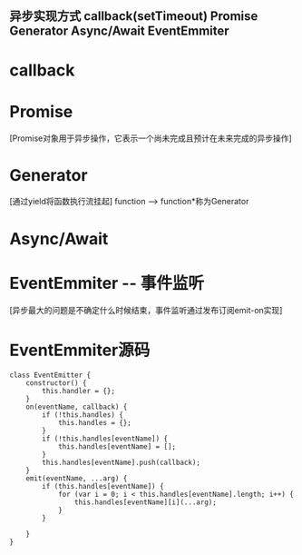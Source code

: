 ## 异步实现方式 callback(setTimeout) Promise Generator Async/Await EventEmmiter

# callback

# Promise
[Promise对象用于异步操作，它表示一个尚未完成且预计在未来完成的异步操作]

# Generator
[通过yield将函数执行流挂起]
function --> function*称为Generator

# Async/Await

# EventEmmiter -- 事件监听
[异步最大的问题是不确定什么时候结束，事件监听通过发布订阅emit-on实现]
# EventEmmiter源码
```
class EventEmitter {
    constructor() {
        this.handler = {};
    }
    on(eventName, callback) {
        if (!this.handles) {
            this.handles = {};
        }
        if (!this.handles[eventName]) {
            this.handles[eventName] = [];
        }
        this.handles[eventName].push(callback);
    }
    emit(eventName, ...arg) {
        if (this.handles[eventName]) {
            for (var i = 0; i < this.handles[eventName].length; i++) {
                this.handles[eventName][i](...arg);
            }
        }

    }
}
```